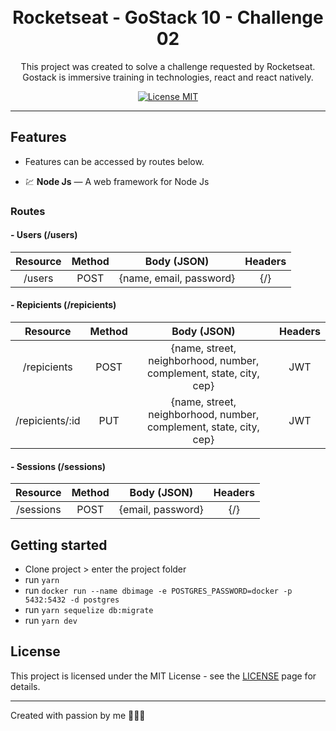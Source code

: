 <h1 align="center">
<br>
Rocketseat - GoStack 10 - Challenge 02 
</h1>

<p align="center">
This project was created to solve a challenge requested by Rocketseat. 
Gostack is immersive training in technologies, react and react natively.</p>

<p align="center">
  <a href="https://opensource.org/licenses/MIT">
    <img src="https://img.shields.io/badge/License-MIT-blue.svg" alt="License MIT">
  </a>
</p>

<hr />

## Features

- Features can be accessed by routes below.

- 💹 **Node Js** — A web framework for Node Js

### **Routes**

  #### - Users (/users)

  | Resource | Method | Body (JSON) | Headers |
| :---:      | :---:  |    :---:      |    :---: |
| /users    | POST   | {name, email, password} | {/} |

  #### - Repicients (/repicients)

   | Resource | Method | Body (JSON) | Headers |
| :---:      | :---:  |    :---:      |    :---: |
| /repicients    | POST   | {name, street, neighborhood, number, complement, state, city, cep} | JWT |
| /repicients/:id    | PUT    | {name, street, neighborhood, number, complement, state, city, cep} | JWT |

  #### - Sessions (/sessions)

   | Resource | Method | Body (JSON) | Headers |
| :---:      | :---:  |    :---:      |    :---: |
| /sessions    | POST  | {email, password} | {/} |


## Getting started

- Clone project > enter the project folder
- run `yarn`
- run `docker run --name dbimage -e POSTGRES_PASSWORD=docker -p 5432:5432 -d postgres`
- run `yarn sequelize db:migrate`
- run `yarn dev`

## License

This project is licensed under the MIT License - see the [LICENSE](https://opensource.org/licenses/MIT) page for details.

---

Created with passion by me 👨🏻‍💻
